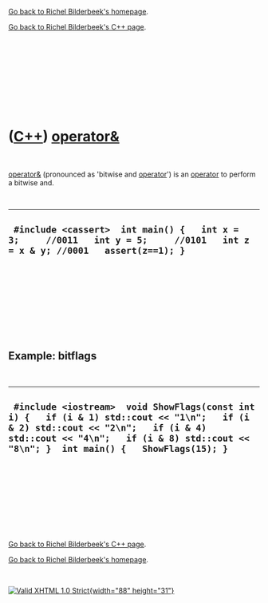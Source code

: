 [Go back to Richel Bilderbeek's homepage](index.htm).

[Go back to Richel Bilderbeek's C++ page](Cpp.htm).

 

 

 

 

 

([C++](Cpp.htm)) [operator&](CppOperatorBitwiseAnd.htm)
=======================================================

 

[operator&](CppOperatorBitwiseAnd.htm) (pronounced as 'bitwise and
[operator](CppOperator.htm)') is an [operator](CppOperator.htm) to
perform a bitwise and.

 

  -------------------------------------------------------------------------------------------------------------------------------
  ` #include <cassert>  int main() {   int x = 3;     //0011   int y = 5;     //0101   int z = x & y; //0001   assert(z==1); }`
  -------------------------------------------------------------------------------------------------------------------------------

 

 

 

 

 

Example: bitflags
-----------------

 

  ------------------------------------------------------------------------------------------------------------------------------------------------------------------------------------------------------------------------------
  ` #include <iostream>  void ShowFlags(const int i) {   if (i & 1) std::cout << "1\n";   if (i & 2) std::cout << "2\n";   if (i & 4) std::cout << "4\n";   if (i & 8) std::cout << "8\n"; }  int main() {   ShowFlags(15); }`
  ------------------------------------------------------------------------------------------------------------------------------------------------------------------------------------------------------------------------------

 

 

 

 

 

[Go back to Richel Bilderbeek's C++ page](Cpp.htm).

[Go back to Richel Bilderbeek's homepage](index.htm).

 

[![Valid XHTML 1.0 Strict](valid-xhtml10.png){width="88"
height="31"}](http://validator.w3.org/check?uri=referer)
